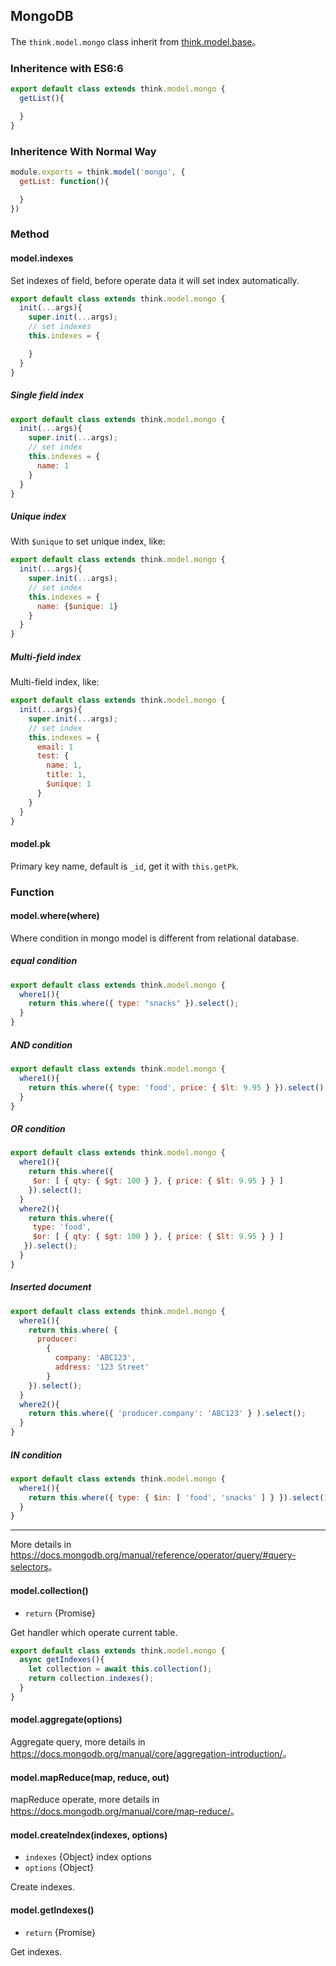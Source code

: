 ## MongoDB

The `think.model.mongo` class inherit from [think.model.base](./api_model.html)。

### Inheritence with ES6:6

```js
export default class extends think.model.mongo {
  getList(){

  }
}
```

### Inheritence With Normal Way

```js
module.exports = think.model('mongo', {
  getList: function(){

  }
})
```

### Method

#### model.indexes

Set indexes of field, before operate data it will set index automatically.

```js
export default class extends think.model.mongo {
  init(...args){
    super.init(...args);
    // set indexes
    this.indexes = { 

    }
  }
}
```

##### Single field index
```js
export default class extends think.model.mongo {
  init(...args){
    super.init(...args);
    // set index
    this.indexes = { 
      name: 1
    }
  }
}
```

##### Unique index

With `$unique` to set unique index, like:

```js
export default class extends think.model.mongo {
  init(...args){
    super.init(...args);
    // set index 
    this.indexes = { 
      name: {$unique: 1}
    }
  }
}
```

##### Multi-field index

Multi-field index, like:

```js
export default class extends think.model.mongo {
  init(...args){
    super.init(...args);
    // set index
    this.indexes = { 
      email: 1
      test: {
        name: 1,
        title: 1,
        $unique: 1
      }
    }
  }
}
```

#### model.pk

Primary key name, default is `_id`, get it with `this.getPk`.

### Function

#### model.where(where)

Where condition in mongo model is different from relational database.

##### equal condition

```js
export default class extends think.model.mongo {
  where1(){
    return this.where({ type: "snacks" }).select();
  }
}
```

##### AND condition

```js
export default class extends think.model.mongo {
  where1(){
    return this.where({ type: 'food', price: { $lt: 9.95 } }).select();
  }
}
```

##### OR condition

```js
export default class extends think.model.mongo {
  where1(){
    return this.where({
     $or: [ { qty: { $gt: 100 } }, { price: { $lt: 9.95 } } ]
    }).select();
  }
  where2(){
    return this.where({
     type: 'food',
     $or: [ { qty: { $gt: 100 } }, { price: { $lt: 9.95 } } ]
   }).select();
  }
}
```

##### Inserted document


```js
export default class extends think.model.mongo {
  where1(){
    return this.where( {
      producer:
        {
          company: 'ABC123',
          address: '123 Street'
        }
    }).select();
  }
  where2(){
    return this.where({ 'producer.company': 'ABC123' } ).select();
  }
}
```

##### IN condition

```js
export default class extends think.model.mongo {
  where1(){
    return this.where({ type: { $in: [ 'food', 'snacks' ] } }).select();
  }
}
```

------

More details in <https://docs.mongodb.org/manual/reference/operator/query/#query-selectors>。

#### model.collection()

* `return` {Promise}

Get handler which operate current table.

```js
export default class extends think.model.mongo {
  async getIndexes(){
    let collection = await this.collection();
    return collection.indexes();
  }
}
```

#### model.aggregate(options)

Aggregate query, more details in <https://docs.mongodb.org/manual/core/aggregation-introduction/>。

#### model.mapReduce(map, reduce, out)

mapReduce operate, more details in <https://docs.mongodb.org/manual/core/map-reduce/>。


#### model.createIndex(indexes, options)

* `indexes` {Object} index options
* `options` {Object}

Create indexes.

#### model.getIndexes()

* `return` {Promise}

Get indexes.
